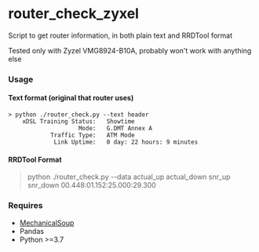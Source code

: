 # router_check_zyxel
Script to get router information, in both plain text and RRDTool format

Tested only with Zyzel VMG8924-B10A, probably won't work with anything else
### Usage
#### Text format (original that router uses)
```
> python ./router_check.py --text header
    xDSL Training Status:   Showtime
                    Mode:   G.DMT Annex A
            Traffic Type:   ATM Mode
             Link Uptime:   0 day: 22 hours: 9 minutes
```
#### RRDTool Format
> python ./router_check.py --data actual_up actual_down snr_up snr_down
00.448:01.152:25.000:29.300

### Requires
- [MechanicalSoup](https://mechanicalsoup.readthedocs.io)
- Pandas
- Python >=3.7
